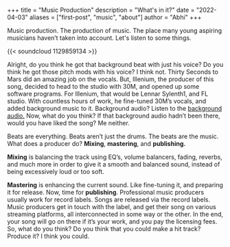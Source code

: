 +++
title = "Music Production"
description = "What's in it?"
date = "2022-04-03"
aliases = ["first-post", "music", "about"]
author = "Abhi"
+++

  Music production. The production of music. The place many young aspiring musicians haven’t taken into account. Let's listen to some things.

{{< soundcloud 1129859134 >}}

  Alright, do you think he got that background beat with just his voice? Do you think he got those pitch mods with his voice? I think not.
  Thirty Seconds to Mars did an amazing job on the vocals. But, Illenium, the producer of this song, decided to head to the studio with 30M, and opened up some software programs. For Illenium, that would be Lennar Sylenth1, and FL studio. With countless hours of work, he fine-tuned 30M’s vocals, and added background music to it. Background audio? 
  Listen to the [background audio.](https://www.youtube.com/watch?v=ZWVTzJY0xT0) Now, what do you think? If that background audio hadn’t been there, would you have liked the song? Me neither. 
  
  Beats are everything. Beats aren’t just the drums. The beats are the music. What does a producer do? **Mixing**, **mastering**, and **publishing.**


  **Mixing** is balancing the track using EQ’s, volume balancers, fading, reverbs, and much more in order to give it a smooth and balanced sound, instead of being excessively loud or too soft. 
  
  
  **Mastering** is enhancing the current sound. Like fine-tuning it, and preparing it for release. 
  Now, time for **publishing**. Professional music producers usually work for record labels. Songs are released via the record labels. Music producers get in touch with the label, and get their song on various streaming platforms, all interconnected in some way or the other. In the end, your song will go on there if it’s your work, and you pay the licensing fees. So, what do you think? Do you think that you could make a hit track? Produce it? I think you could.
